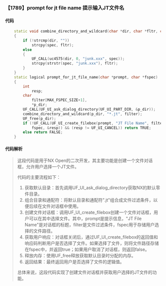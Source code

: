 ### 【1789】prompt for jt file name 提示输入JT文件名

#### 代码

```cpp
    static void combine_directory_and_wildcard(char *dir, char *fltr, char *spec)  
    {  
        if (!strcmp(dir, ""))  
            strcpy(spec, fltr);  
        else  
        {  
            UF_CALL(uc4575(dir, 0, "junk.xxx", spec));  
            strcpy(strstr(spec, "junk.xxx"), fltr);  
        }  
    }  
    static logical prompt_for_jt_file_name(char *prompt, char *fspec)  
    {  
        int  
            resp;  
        char  
            filter[MAX_FSPEC_SIZE+1],  
            *p_dir;  
        UF_CALL(UF_UI_ask_dialog_directory(UF_UI_PART_DIR, &p_dir));  
        combine_directory_and_wildcard(p_dir, "*.jt", filter);  
        UF_free(p_dir);  
        if (!UF_CALL(UF_UI_create_filebox(prompt, "JT File Name", filter, "",  
            fspec, &resp)) && (resp != UF_UI_CANCEL)) return TRUE;  
        else return FALSE;  
    }

```

#### 代码解析

> 这段代码是用于NX Open的二次开发，其主要功能是创建一个文件对话框，允许用户选择一个JT文件。
>
> 代码的主要流程如下：
>
> 1. 获取默认目录：首先调用UF_UI_ask_dialog_directory获取NX的默认零件目录。
> 2. 组合目录和通配符：将默认目录和通配符".jt"组合成文件过滤条件，以便后续在文件对话框中使用。
> 3. 创建文件对话框：调用UF_UI_create_filebox创建一个文件对话框，用户可以在其中选择文件。其中，prompt是提示信息，"JT File Name"是对话框的标题，filter是文件过滤条件，fspec用于存储用户选择的文件路径。
> 4. 获取用户响应：对话框关闭后，通过UF_UI_create_filebox的返回值和响应码判断用户是否选择了文件。如果选择了文件，则将文件路径存储在fspec中，并返回true；如果用户取消了对话框，则返回false。
> 5. 释放内存：使用UF_free释放获取默认目录时分配的内存。
> 6. 返回结果：最终返回用户是否选择了文件的逻辑值。
>
> 总体来说，这段代码实现了创建文件对话框并获取用户选择的JT文件的功能。
>
